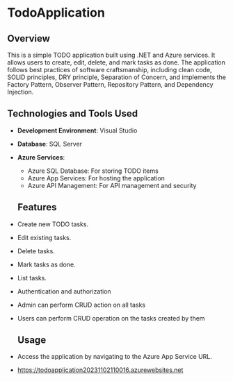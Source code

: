 # TodoApplication

## Overview

This is a simple TODO application built using .NET and Azure services. It allows users to create, edit, delete, and mark tasks as done. The application follows best practices of software craftsmanship, including clean code, SOLID principles, DRY principle, Separation of Concern, and implements the Factory Pattern, Observer Pattern, Repository Pattern, and Dependency Injection.

## Technologies and Tools Used

- **Development Environment**: Visual Studio
- **Database**: SQL Server
- **Azure Services**:
  - Azure SQL Database: For storing TODO items
  - Azure App Services: For hosting the application
  - Azure API Management: For API management and security

  ## Features

- Create new TODO tasks.
- Edit existing tasks.
- Delete tasks.
- Mark tasks as done.
- List tasks.
- Authentication and authorization
- Admin can perform CRUD action on all tasks
- Users can perform CRUD operation on the tasks created by them

  ## Usage

- Access the application by navigating to the Azure App Service URL.
- https://todoapplication20231102110016.azurewebsites.net

